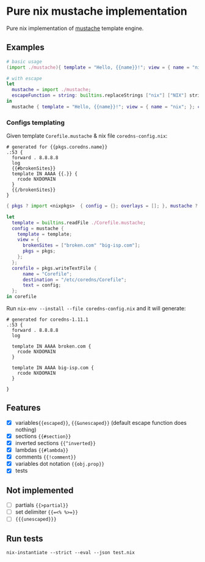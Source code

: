 
# Pure nix mustache implementation
Pure nix implementation of [mustache](https://mustache.github.io/) template engine.

## Examples

``` nix
# basic usage
(import ./mustache){ template = "Hello, {{name}}!"; view = { name = "nix"; }; }

# with escape
let
  mustache = import ./mustache;
  escapeFunction = string: builtins.replaceStrings ["nix"] ["NIX"] string;
in
  mustache { template = "Hello, {{name}}!"; view = { name = "nix"; }; config = { inherit escapeFunction; }; }
```

### Configs templating

Given template `Corefile.mustache` & nix file `coredns-config.nix`:

```
# generated for {{pkgs.coredns.name}}
.:53 {
  forward . 8.8.8.8
  log
  {{#brokenSites}}
  template IN AAAA {{.}} {
    rcode NXDOMAIN
  }
  {{/brokenSites}}
}
```

``` nix
{ pkgs ? import <nixpkgs>  { config = {}; overlays = []; }, mustache ? import ./mustache }:

let
  template = builtins.readFile ./Corefile.mustache;
  config = mustache {
    template = template;
    view = {
      brokenSites = ["broken.com" "big-isp.com"];
      pkgs = pkgs;
    };
  };
  corefile = pkgs.writeTextFile {
      name = "Corefile";
      destination = "/etc/coredns/Corefile";
      text = config;
  };
in corefile
```

Run `nix-env --install --file coredns-config.nix` and it will generate:

```
# generated for coredns-1.11.1
.:53 {
  forward . 8.8.8.8
  log

  template IN AAAA broken.com {
    rcode NXDOMAIN
  }

  template IN AAAA big-isp.com {
    rcode NXDOMAIN
  }

}
```

## Features
- [x] variables`{{escaped}}`, `{{&unescaped}}` (default escape function does nothing)
- [x] sections `{{#section}}`
- [x] inverted sections `{{^inverted}}`
- [x] lambdas `{{#lambda}}`
- [x] comments `{{!comment}}`
- [x] variables dot notation `{{obj.prop}}`
- [x] tests

## Not implemented
- [ ] partials `{{>partial}}`
- [ ] set delimiter `{{=<% %>=}}`
- [ ] `{{{unescaped}}}`

## Run tests

    nix-instantiate --strict --eval --json test.nix